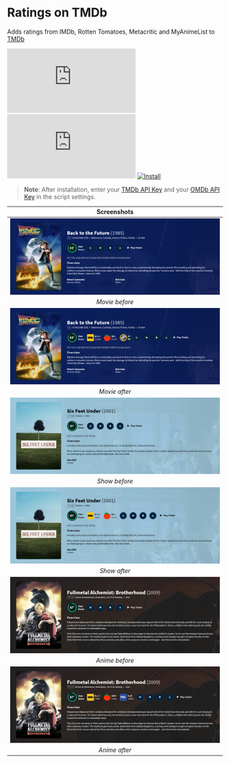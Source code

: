# Ratings on TMDb

Adds ratings from IMDb, Rotten Tomatoes, Metacritic and MyAnimeList to [TMDb][tmdb-link]

[![Version][version-badge]][link]
[![Size][size-badge]][link]
[![Install][install-badge]][download-link]

>**Note**: After installation, enter your [TMDb API Key][tmdb-api] and your [OMDb API Key][omdb-api] in the script settings.

|           Screenshots           |
| :-----------------------------: |
| [![Before][screenshot-1]][link] |
|         _Movie before_          |
| [![After][screenshot-2]][link]  |
|          _Movie after_          |
| [![Before][screenshot-3]][link] |
|          _Show before_          |
| [![After][screenshot-4]][link]  |
|          _Show after_           |
| [![Before][screenshot-5]][link] |
|         _Anime before_          |
| [![After][screenshot-6]][link]  |
|          _Anime after_          |

[link]: #ratings-on-tmdb
[tmdb-link]: https://www.themoviedb.org/
[tmdb-api]: https://developers.themoviedb.org/3/
[omdb-api]: https://www.omdbapi.com/apikey.aspx

[version-badge]: https://flat.badgen.net/runkit/iFelix18/version/iFelix18/Userscripts/master/userscripts/meta/ratings-on-tmdb.meta.js
[size-badge]: https://flat.badgen.net/badgesize/normal/iFelix18/Userscripts/master/userscripts/ratings-on-tmdb.user.js
[install-badge]: https://flat.badgen.net/badge/install%20directly%20from/GitHub/blue "Click here!"

[download-link]: https://raw.githubusercontent.com/iFelix18/Userscripts/master/userscripts/ratings-on-tmdb.user.js "Click here!"

[screenshot-1]: /docs/screenshots/ratings-on-tmdb_movie-before.png?raw=true "Before"
[screenshot-2]: /docs/screenshots/ratings-on-tmdb_movie-after.png?raw=true "After"
[screenshot-3]: /docs/screenshots/ratings-on-tmdb_show-before.png?raw=true "Before"
[screenshot-4]: /docs/screenshots/ratings-on-tmdb_show-after.png?raw=true "After"
[screenshot-5]: /docs/screenshots/ratings-on-tmdb_anime-before.png?raw=true "Before"
[screenshot-6]: /docs/screenshots/ratings-on-tmdb_anime-after.png?raw=true "After"
